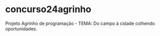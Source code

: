 # concurso24agrinho
Projeto Agrinho de programação - TEMA: Do campo à cidade colhendo oportunidades.
